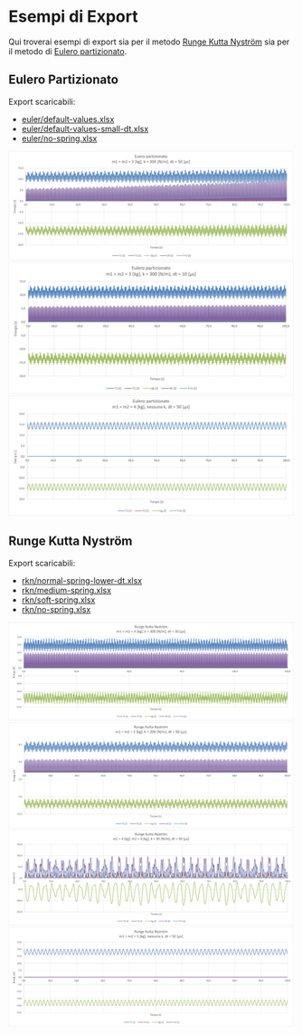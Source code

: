 # Esempi di Export
Qui troverai esempi di export sia per il metodo [Runge Kutta Nyström](#runge-kutta-nyström) sia per il metodo di [Eulero partizionato](#eulero-partizionato).

## Eulero Partizionato
Export scaricabili:
- [euler/default-values.xlsx](./euler/default-values.xlsx)
- [euler/default-values-small-dt.xlsx](./euler/default-values-small-dt.xlsx)
- [euler/no-spring.xlsx](./euler/no-spring.xlsx)

![euler/default-values.png](./euler/default-values.png?raw=true "Eulero: Valori di default")
![euler/default-values-small-dt.png](./euler/default-values-small-dt.png?raw=true "Eulero: Valori di default, dt basso")
![euler/no-spring.png](./euler/no-spring.png?raw=true "Eulero: Nessuna molla")

## Runge Kutta Nyström
Export scaricabili:
- [rkn/normal-spring-lower-dt.xlsx](./rkn/normal-spring-lower-dt.xlsx)
- [rkn/medium-spring.xlsx](./rkn/medium-spring.xlsx)
- [rkn/soft-spring.xlsx](./rkn/soft-spring.xlsx)
- [rkn/no-spring.xlsx](./rkn/no-spring.xlsx)

![rkn/normal-spring-lower-dt.png](./rkn/normal-spring-lower-dt.png?raw=true "Nyström: molla normale, dt basso")
![rkn/medium-spring.png](./rkn/medium-spring.png?raw=true "Nyström: molla media")
![rkn/soft-spring.png](./rkn/soft-spring.png?raw=true "Nyström: molla debole")
![rkn/no-spring.png](./rkn/no-spring.png?raw=true "Nyström: nessuna molla")